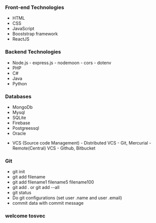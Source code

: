 ###   Front-end Technologies

- HTML
- CSS
- JavaScript
- Booststrap framework
- ReactJS

###  Backend Technologies

- Node.js
        - express.js
        - nodemoon
        - cors
        - dotenv
- PHP
- C#
- Java
- Python

### Databases

- MongoDb
- Mysql
- SQLite
- Firebase
- Postgreessql
- Oracle


+ VCS (Source code Management)
        - Distributed VCS
                 - Git, Mercurial
        - Remote(Central) VCS
               - Github, Bitbucket


###   Git

- git init
- git add filename
- git add filename1 filename5 filename100
- git add . or git add --all
- git status
- Do git configurations (set user .name and user .email)
- commit data with commit message

### welcome tosvec